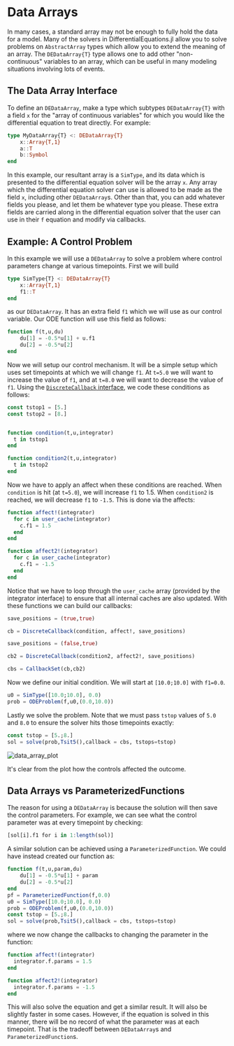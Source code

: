 # Data Arrays

In many cases, a standard array may not be enough to fully hold the data for a
model. Many of the solvers in DifferentialEquations.jl allow you to solve problems
on `AbstractArray` types which allow you to extend the meaning of an array.
The `DEDataArray{T}` type allows one to add other "non-continuous" variables
to an array, which can be useful in many modeling situations involving lots of
events.

## The Data Array Interface

To define an `DEDataArray`, make a type which subtypes `DEDataArray{T}`
with a field `x` for the "array of continuous variables" for which you would
like the differential equation to treat directly. For example:

```julia
type MyDataArray{T} <: DEDataArray{T}
    x::Array{T,1}
    a::T
    b::Symbol
end
```

In this example, our resultant array is a `SimType`, and its data which is presented
to the differential equation solver will be the array `x`. Any array which the
differential equation solver can use is allowed to be made as the field `x`, including
other `DEDataArray`s. Other than that, you can add whatever fields you please, and
let them be whatever type you please. These extra fields are carried along in the
differential equation solver that the user can use in their `f` equation and
modify via callbacks.

## Example: A Control Problem

In this example we will use a `DEDataArray` to solve a problem where control parameters
change at various timepoints. First we will build

```julia
type SimType{T} <: DEDataArray{T}
    x::Array{T,1}
    f1::T
end
```

as our `DEDataArray`. It has an extra field `f1` which we will use as our control
variable. Our ODE function will use this field as follows:

```julia
function f(t,u,du)
    du[1] = -0.5*u[1] + u.f1
    du[2] = -0.5*u[2]
end
```

Now we will setup our control mechanism. It will be a simple setup which uses
set timepoints at which we will change `f1`. At `t=5.0` we will want to increase
the value of `f1`, and at `t=8.0` we will want to decrease the value of `f1`. Using
the [`DiscreteCallback` interface](callback_functions.html), we code these conditions
as follows:

```julia
const tstop1 = [5.]
const tstop2 = [8.]


function condition(t,u,integrator)
  t in tstop1
end

function condition2(t,u,integrator)
  t in tstop2
end
```

Now we have to apply an affect when these conditions are reached. When `condition`
is hit (at `t=5.0`), we will increase `f1` to 1.5. When `condition2` is reached,
we will decrease `f1` to `-1.5`. This is done via the affects:

```julia
function affect!(integrator)
  for c in user_cache(integrator)
    c.f1 = 1.5
  end
end

function affect2!(integrator)
  for c in user_cache(integrator)
    c.f1 = -1.5
  end
end
```

Notice that we have to loop through the `user_cache` array (provided by the integrator
interface) to ensure that all internal caches are also updated. With these functions
we can build our callbacks:

```julia
save_positions = (true,true)

cb = DiscreteCallback(condition, affect!, save_positions)

save_positions = (false,true)

cb2 = DiscreteCallback(condition2, affect2!, save_positions)

cbs = CallbackSet(cb,cb2)
```


Now we define our initial condition. We will start at `[10.0;10.0]` with `f1=0.0`.

```julia
u0 = SimType([10.0;10.0], 0.0)
prob = ODEProblem(f,u0,(0.0,10.0))
```

Lastly we solve the problem. Note that we must pass `tstop` values of `5.0` and
`8.0` to ensure the solver hits those timepoints exactly:

```julia
const tstop = [5.;8.]
sol = solve(prob,Tsit5(),callback = cbs, tstops=tstop)
```

![data_array_plot](data_array.png)

It's clear from the plot how the controls affected the outcome.

## Data Arrays vs ParameterizedFunctions

The reason for using a `DEDataArray` is because the solution will then save the
control parameters. For example, we can see what the control parameter was at
every timepoint by checking:

```julia
[sol[i].f1 for i in 1:length(sol)]
```

A similar solution can be achieved using a `ParameterizedFunction`.
We could have instead created our function as:

```julia
function f(t,u,param,du)
    du[1] = -0.5*u[1] + param
    du[2] = -0.5*u[2]
end
pf = ParameterizedFunction(f,0.0)
u0 = SimType([10.0;10.0], 0.0)
prob = ODEProblem(f,u0,(0.0,10.0))
const tstop = [5.;8.]
sol = solve(prob,Tsit5(),callback = cbs, tstops=tstop)
```

where we now change the callbacks to changing the parameter in the function:

```julia
function affect!(integrator)
  integrator.f.params = 1.5
end

function affect2!(integrator)
  integrator.f.params = -1.5
end
```

This will also solve the equation and get a similar result. It will also be slightly
faster in some cases. However, if the equation is solved in this manner, there will
be no record of what the parameter was at each timepoint. That is the tradeoff
between `DEDataArray`s and `ParameterizedFunction`s.
